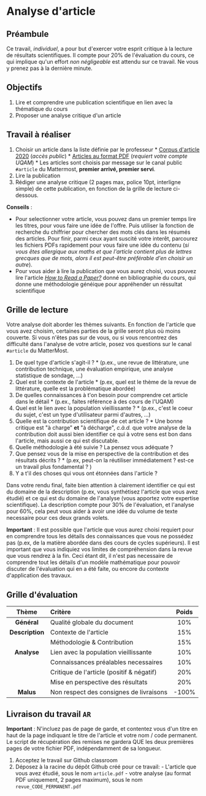 # Analyse d'article

## Préambule

Ce travail, _individuel_, a pour but d'exercer votre esprit critique à la lecture de résultats scientifiques. Il compte pour 20% de l'évaluation du cours, ce qui implique qu'un effort _non négligeable_ est attendu sur ce travail. Ne vous y prenez pas à la dernière minute.

## Objectifs

  1. Lire et comprendre une publication scientifique en lien avec la thématique du cours
  2. Proposer une analyse critique d'un article

## Travail à réaliser

  1. Choisir un article dans la liste définie par le professeur
    * [Corpus d'article 2020](https://docs.google.com/spreadsheets/d/1Tt153MH4R01a3XZGc8hFfBRgILOPJpKJqarl9ub0npo/edit?usp=sharing) (_accès public_)
    * [Articles au format PDF](https://uqam-my.sharepoint.com/:f:/g/personal/mosser_sebastien_uqam_ca/EhplKOES3glNjdPYPczh8eIBaOV0BLVpBn-WGHnaVifkZA?e=RHWQxa) (_requiert votre compte UQAM_)
    * Les articles sont choisis par message sur le canal public `#article` du Mattermost, **premier arrivé, premier servi**.
  2. Lire la publication
  3. Rédiger une analyse critique (2 pages max, police 10pt, interligne simple) de cette publication, en fonction de la grille de lecture ci-dessous.



**Conseils** :

  * Pour selectionner votre article, vous pouvez dans un premier temps lire les titres, pour vous faire une idée de l'offre. Puis utiliser la fonction de recherche du chiffrier pour chercher des mots clés dans les résumés des articles. Pour finir, parmi ceux ayant suscité votre interêt, parcourez les fichiers PDFs rapidement pour vous faire une idée du contenu (_si vous êtes allergique aux maths et que l'article contient plus de lettres grecques que de mots, alors il est peut-être préférable d'en choisir un autre_).
  * Pour vous aider à lire la publication que vous aurez choisi, vous pouvez lire l'article [_How to Read a Paper?_](../docs/2016_paper_reading.pdf) donné en bibliographie du cours, qui donne une méthodologie généique pour appréhender un réssultat scientifique

## Grille de lecture

Votre analyse doit aborder les thèmes suivants. En fonction de l'article que vous avez choisim, certaines parties de la grille seront plus où moins couverte. Si vous n'êtes pas sur de vous, ou si vous rencontrez des difficulté dans l'analyse de votre article, posez vos questions sur le canal `#article` du MatterMost.

  1. De quel type d'article s'agit-il ?
    * (p.ex., une revue de littérature, une contribution technique, une évaluation empirique, une analyse statistique de sondage, ...)
  2. Quel est le contexte de l'article
    * (p.ex, quel est le thème de la revue de littérature, quelle est la problématique abordée)
  3. De quelles connaissances à t'on besoin pour comprendre cet article dans le détail
    * (p.ex., faites référence à des cours de l'UQAM)
  4. Quel est le lien avec la population vieillissante ?
    * (p.ex., c'est le coeur du sujet, c'est un type d'utilisateur parmi d'autres, ...)
  5. Quelle est la contribution scientifique de cet article ?
    * Une bonne critique est "à charge" **et** "à décharge", _c.à.d._ que votre analyse de la contribution doit aussi bien identifier ce qui à votre sens est bon dans l'article, mais aussi ce qui est discutable.
  6. Quelle méthodologie à été suivie ? La pensez vous adéquate ?
  7. Que pensez vous de la mise en perspective de la contribution et des résultats décrits ?
    * (p.ex, peut-on la réutiliser immédiatement ? est-ce un travail plus fondamental ? )
  8. Y a t'il des choses qui vous ont étonnées dans l'article ?

Dans votre rendu final, faite bien attention à clairement identifier ce qui est du domaine de la description (p.ex, vous synthétisez l'article que vous avez étudié) et ce qui est du domaine de l'analyse (vous apportez votre expertise scientifique). La description compte pour 30% de l'évaluation, et l'analyse pour 60%, cela peut vous aider à avoir une idée du volume de texte necessaire pour ces deux grands volets.


**Important** : Il est possible que l'article que vous aurez choisi requiert pour en comprendre tous les détails des connaissances que vous ne possédez pas (p.ex, de la matière abordée dans des cours de cycles supérieurs). Il est important que vous indiquiez vos limites de compréhension dans la revue que vous rendrez à la fin. Ceci étant dit, il n'est pas necessaire de comprendre tout les détails d'un modèle mathématique pour pouvoir discuter de l'évaluation qui en a été faite, ou encore du contexte d'application des travaux.




## Grille d'évaluation

| Thème | Critère | Poids |
| :---: | :--     | :--: |
| **Général**| Qualité globale du document | 10% |
| **Description** | Contexte de l'article | 15% |
| | Méthodologie & Contribution | 15% |
| **Analyse** | Lien avec la population vieillissante| 10% |
| | Connaissances préalables necessaires | 10% |
| | Critique de l'article (positif & négatif) | 20% |
| | Mise en perspective des résultats | 20% |
| **Malus** | Non respect des consignes de livraisons | -100% |


## Livraison du travail `AR`

**Important** : N'incluez pas de page de garde, et contentez vous d'un titre en haut de la page indiquant le titre de l'article et votre nom / code permanent. Le script de récupération des remises ne gardera QUE les deux premières pages de votre fichier PDF, indépendamment de sa longueur.  

  1. Acceptez le travail sur Github classroom
  2. Déposez à la racine du dépôt Github créé pour ce travail:
    - L'article que vous avez étudié, sous le nom `article.pdf`
    - votre analyse (au format PDF uniquement, 2 pages maximum), sous le nom `revue_CODE_PERMANENT.pdf`
